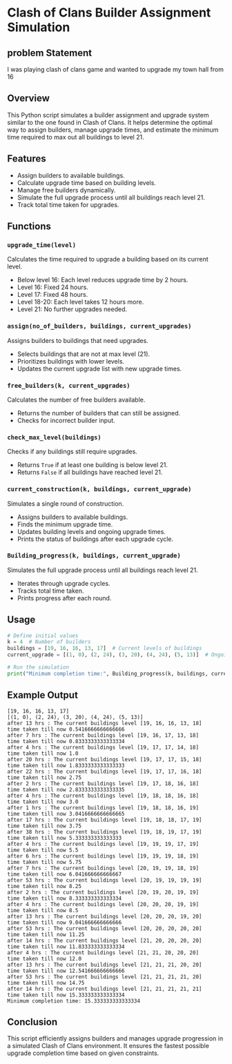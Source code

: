 # Clash of Clans Builder Assignment Simulation

## problem Statement 
I was playing clash of clans game and wanted to upgrade my town hall from 16
## Overview
This Python script simulates a builder assignment and upgrade system similar to the one found in Clash of Clans. It helps determine the optimal way to assign builders, manage upgrade times, and estimate the minimum time required to max out all buildings to level 21.

## Features
- Assign builders to available buildings.
- Calculate upgrade time based on building levels.
- Manage free builders dynamically.
- Simulate the full upgrade process until all buildings reach level 21.
- Track total time taken for upgrades.

## Functions
### `upgrade_time(level)`
Calculates the time required to upgrade a building based on its current level.
- Below level 16: Each level reduces upgrade time by 2 hours.
- Level 16: Fixed 24 hours.
- Level 17: Fixed 48 hours.
- Level 18-20: Each level takes 12 hours more.
- Level 21: No further upgrades needed.

### `assign(no_of_builders, buildings, current_upgrades)`
Assigns builders to buildings that need upgrades.
- Selects buildings that are not at max level (21).
- Prioritizes buildings with lower levels.
- Updates the current upgrade list with new upgrade times.

### `free_builders(k, current_upgrades)`
Calculates the number of free builders available.
- Returns the number of builders that can still be assigned.
- Checks for incorrect builder input.

### `check_max_level(buildings)`
Checks if any buildings still require upgrades.
- Returns `True` if at least one building is below level 21.
- Returns `False` if all buildings have reached level 21.

### `current_construction(k, buildings, current_upgrade)`
Simulates a single round of construction.
- Assigns builders to available buildings.
- Finds the minimum upgrade time.
- Updates building levels and ongoing upgrade times.
- Prints the status of buildings after each upgrade cycle.

### `Building_progress(k, buildings, current_upgrade)`
Simulates the full upgrade process until all buildings reach level 21.
- Iterates through upgrade cycles.
- Tracks total time taken.
- Prints progress after each round.

## Usage
```python
# Define initial values
k = 4  # Number of builders
buildings = [19, 16, 16, 13, 17]  # Current levels of buildings
current_upgrade = [(1, 0), (2, 24), (3, 20), (4, 24), (5, 13)]  # Ongoing upgrades

# Run the simulation
print("Minimum completion time:", Building_progress(k, buildings, current_upgrade))
```

## Example Output
```
[19, 16, 16, 13, 17]
[(1, 0), (2, 24), (3, 20), (4, 24), (5, 13)]
after 13 hrs : The current buildings level [19, 16, 16, 13, 18]
time taken till now 0.5416666666666666
after 7 hrs : The current buildings level [19, 16, 17, 13, 18]
time taken till now 0.8333333333333334
after 4 hrs : The current buildings level [19, 17, 17, 14, 18]
time taken till now 1.0
after 20 hrs : The current buildings level [19, 17, 17, 15, 18]
time taken till now 1.8333333333333333
after 22 hrs : The current buildings level [19, 17, 17, 16, 18]
time taken till now 2.75
after 2 hrs : The current buildings level [19, 17, 18, 16, 18]
time taken till now 2.8333333333333335
after 4 hrs : The current buildings level [19, 18, 18, 16, 18]
time taken till now 3.0
after 1 hrs : The current buildings level [19, 18, 18, 16, 19]
time taken till now 3.0416666666666665
after 17 hrs : The current buildings level [19, 18, 18, 17, 19]
time taken till now 3.75
after 38 hrs : The current buildings level [19, 18, 19, 17, 19]
time taken till now 5.333333333333333
after 4 hrs : The current buildings level [19, 19, 19, 17, 19]
time taken till now 5.5
after 6 hrs : The current buildings level [19, 19, 19, 18, 19]
time taken till now 5.75
after 7 hrs : The current buildings level [20, 19, 19, 18, 19]
time taken till now 6.041666666666667
after 53 hrs : The current buildings level [20, 19, 19, 19, 19]
time taken till now 8.25
after 2 hrs : The current buildings level [20, 19, 20, 19, 19]
time taken till now 8.333333333333334
after 4 hrs : The current buildings level [20, 20, 20, 19, 19]
time taken till now 8.5
after 13 hrs : The current buildings level [20, 20, 20, 19, 20]
time taken till now 9.041666666666666
after 53 hrs : The current buildings level [20, 20, 20, 20, 20]
time taken till now 11.25
after 14 hrs : The current buildings level [21, 20, 20, 20, 20]
time taken till now 11.833333333333334
after 4 hrs : The current buildings level [21, 21, 20, 20, 20]
time taken till now 12.0
after 13 hrs : The current buildings level [21, 21, 21, 20, 20]
time taken till now 12.541666666666666
after 53 hrs : The current buildings level [21, 21, 21, 21, 20]
time taken till now 14.75
after 14 hrs : The current buildings level [21, 21, 21, 21, 21]
time taken till now 15.333333333333334
Minimum completion time: 15.333333333333334

```

## Conclusion
This script efficiently assigns builders and manages upgrade progression in a simulated Clash of Clans environment. It ensures the fastest possible upgrade completion time based on given constraints.
